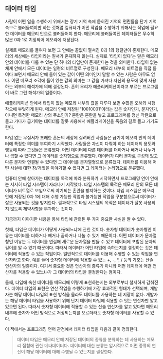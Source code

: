 ## 데이터 타입
사람이 어떤 일을 수행하기 위해서는 장기 기억 속에 묻혀진 기억의 편린들을 단기 기억 속으로 불러들여야만 하는 것처럼 컴퓨터가 어떤 작업을 수행하기 위해서는 작업에 필요한 데이터를 메모리 안으로 불러들어야 한다. 메모리에 불러들여진 데이터들은 무수히 많은 0과 1로 치장되어 메모리에 저장된다. 

실제로 메모리를 들여다 보면 그 안에는 끝없이 펼쳐진 0과 1의 행렬만이 존재한다. 메모리의 세상에는 타입이라는 질서가 존재하지 않는다. 실제로 '타입이 없다'는 말은 메모리 안의 데이터를 다룰 수 있는 단 하나의 타입만이 존재한다는 것을 의미한다. 타입이 없는 체계 안에서 모든 데이터는 일련의 비트열로 구성된다. 메모리 내부의 비트열을 직접 들여다 보면서 메모리 안에 들어 있는 값이 어떤 의미인지 말할 수 있는 사람은 아무도 없다. 어떤 메모리 조각에 들어 있는 값의 의미는 그 값을 가져다 자신의 용도에 맞게 사용하는 외부의 해석가에 의해 결정된다. 흔히 우리가 애플리케이션이라고 부르는 프로그램이 바로 그런 해석가의 일종이다.

애플리케이션 안에서 타입이 없는 메모리 내부의 값을 다루다 보면 수많은 오해와 시행착오에 부딪히게 된다. 메모리 안에 저장된 '10010001'이라는 값은 숫자인가, 문자인가, 아니면 특정한 메모리 상의 주소인가? 혼란은 혼란을 낳고 프로그래머를 정신 착란으로 몰고 가다가 급기야는 데이터를 잘못 사용해서 애플리케이션을 죽음의 길로 몰고 가기도 한다.

타입 없는 무질서가 초래한 혼돈의 세상에 질려버린 사람들은 급기야 메모리 안의 데이터에 특정한 의미를 부여하기 시작했다. 사람들은 자신이 다뤄야 하는 데이터의 용도와 행동에 따라 그것들은 분류했다. 어떤 데이터에 다른 데이터를 더하거나 빼거나 나누거나 곱할 수 있다면 그 데이터를 숫자형으로 분류했다. 데이터가 여러 문자로 구성돼 있고 다른 문자와 연결될 수 있다면 그 데이터를 문자열형으로 분류했다. 데이터를 이용해 어떤 사실에 대한 참/거짓을 이야기할 수 있다면 그 데이터는 논리형으로 분류했다.

컴퓨터 안에 살아가는 데이터를 목적에 따라 분류하기 시작하면서 프로그래밍 언어 안에는 서서히 타입 시스템이 자라나기 시작했다. 타입 시스템의 목적은 메모리 안의 모든 데이터가 비트열로 보임으로써 야기되는 혼란을 방지하는 것이다. 타입 시스템은 메모리 안에 저장된 0과 1에 대해 수행 가능한 작업과 불가능한 작업을 구분함으로써 데이터가 잘못 사용되는 것을 방지한다. 결과적으로 타입 시스템의 목적은 데이터가 잘못 사용되지 않도록 제약사항을 부과하는 것이다.

지금까지 이야기한 내용을 통해 타입에 관련된 두 가지 중요한 사실을 알 수 있다.

첫째, 타입은 데이터가 어떻게 사용되느냐에 관한 것이다. 숫자형 데이터가 숫자형인 이유는 데이터를 더하거나 빼거나 곱하거나 나눌 수 있기 때문이다. 어떤 데이터가 문자열형인 이유는 두 데이터를 연결해 새로운 문자열을 만들 수 있고 데이터에 포함된 문자의 길이를 알 수 있기 때문이다. 따라서 데이터가 어떤 타입에 속하는지를 결정하는 것은 데이터에 적용할 수 있는 작업이다. 일반적으로 데이터를 이용해 수행할 수 있는 작업을 연산자라고 한다. 예를 들어 숫자형 데이터에 적용할 수 있는 +, -, \*, / 등의 기호는 산술 연산자의 일종이다. 여기서 중요한 것은 연산자의 종류가 아니라 어떤 데이터에 어떤 연산자를 적용할 수 있느냐가 그 데이터의 타입을 결정한다는 점이다.

둘째, 타입에 속한 데이터를 메모리에 어떻게 표현하는지는 외부로부터 철저하게 감춰진다. 데이터 타입의 표현은 연산 작업을 수행하기에 가장 효과적인 형태가 선택되며, 개발자는 해당 데이터 타입의 표현 방식을 몰라도 데이터를 사용하는 데 지장이 없다. 개발자는 해당 데이터 타입을 사용하기 위해 단지 데이터 타입에 적용할 수 잇는 연산자만 알고 있으면 된다. 따라서 숫자형 데이터에 적용할 수 있는 산술 연산자를 알고 있다면 메모리 내부에 숫자가 어떤 방식으로 저장되는지를 모르더라도 숫자형 데이터를 사용할 수 있다.

이 책에서는 프로그래밍 언어 관점에서 데이터 타입을 다음과 같이 정의한다.

> 데이터 타입은 메모리 안에 저장된 데이터의 종류를 분류하는 데 사용하는 메모리 집합에 관한 메타데이터다. 데이터에 대한 분류는 암시적으로 어떤 종류의 연산이 해당 데이터에 대해 수행될 수 있는지를 결정한다.

